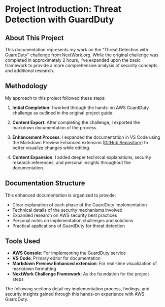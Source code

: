 # Project Introduction: Threat Detection with GuardDuty

## About This Project

This documentation represents my work on the "Threat Detection with GuardDuty" challenge from [NextWork.org](https://learn.nextwork.org/projects/aws-security-guardduty). While the original challenge was completed in approximately 2 hours, I've expanded upon the basic framework to provide a more comprehensive analysis of security concepts and additional research.

## Methodology

My approach to this project followed these steps:

1. **Initial Completion**: I worked through the hands-on AWS GuardDuty challenge as outlined in the original project guide.

2. **Content Export**: After completing the challenge, I exported the markdown documentation of the process.

3. **Enhancement Process**: I expanded the documentation in VS Code using the Markdown Preview Enhanced extension ([GitHub Repository](https://github.com/shd101wyy/vscode-markdown-preview-enhanced)) to better visualize changes while editing.

4. **Content Expansion**: I added deeper technical explanations, security research references, and personal insights throughout the documentation.

## Documentation Structure

This enhanced documentation is organized to provide:

- Clear explanation of each phase of the GuardDuty implementation
- Technical details of the security mechanisms involved
- Expanded research on AWS security best practices
- Personal notes on implementation challenges and solutions
- Practical applications of GuardDuty for threat detection

## Tools Used

- **AWS Console**: For implementing the GuardDuty service
- **VS Code**: Primary editor for documentation
- **Markdown Preview Enhanced extension**: For real-time visualization of markdown formatting
- **NextWork Challenge Framework**: As the foundation for the project steps

The following sections detail my implementation process, findings, and security insights gained through this hands-on experience with AWS GuardDuty.
